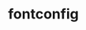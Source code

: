 ---
title: "fontconfig"
layout: cache
categories: [package, develop]
meta: {"compilers": ["gcc@=10.5.0", "gcc@=11.1.0", "gcc@=11.4.0", "gcc@=13.3.0", "oneapi@=2024.2.1"], "num_specs": 38, "num_specs_by_stack": {"data-vis-sdk": 7, "developer-tools-aarch64-linux-gnu": 4, "developer-tools-x86_64_v3-linux-gnu": 4, "e4s": 7, "e4s-oneapi": 6, "hep": 7, "root": 38}, "oss": ["centos7", "rhel8", "ubuntu20.04", "ubuntu22.04"], "platforms": ["linux"], "stacks": ["data-vis-sdk", "developer-tools-aarch64-linux-gnu", "developer-tools-x86_64_v3-linux-gnu", "e4s", "e4s-oneapi", "hep", "root"], "targets": ["aarch64", "x86_64_v3"], "versions": ["2.15.0"]}
spec_details: [{"compiler": "gcc@=11.4.0", "hash": "2knhjx7zila3ashoes6l42jhjweeiw44", "os": "ubuntu22.04", "platform": "linux", "size": "-", "stacks": ["e4s", "root"], "target": "x86_64_v3", "variants": ["build_system=autotools", "~pic"], "versions": ["2.15.0"]}, {"compiler": "oneapi@=2024.2.1", "hash": "4bnvnigy7qm3au2e2ryvnmiqd4c7mc4q", "os": "ubuntu22.04", "platform": "linux", "size": "-", "stacks": ["e4s-oneapi", "root"], "target": "x86_64_v3", "variants": ["build_system=autotools", "~pic"], "versions": ["2.15.0"]}, {"compiler": "gcc@=10.5.0", "hash": "4qo7nvy3txsvxktewfqp625al77vzfpz", "os": "centos7", "platform": "linux", "size": "-", "stacks": ["developer-tools-x86_64_v3-linux-gnu", "root"], "target": "x86_64_v3", "variants": ["build_system=autotools", "~pic"], "versions": ["2.15.0"]}, {"compiler": "gcc@=11.4.0", "hash": "6g2imut5wmtoiyawwz3y4pt5ftv7igbe", "os": "ubuntu22.04", "platform": "linux", "size": "-", "stacks": ["e4s", "root"], "target": "x86_64_v3", "variants": ["build_system=autotools", "~pic"], "versions": ["2.15.0"]}, {"compiler": "gcc@=11.4.0", "hash": "7b4nlbyhx56nme3df4ho473arch7kzog", "os": "ubuntu22.04", "platform": "linux", "size": "-", "stacks": ["hep", "root"], "target": "x86_64_v3", "variants": ["build_system=autotools", "~pic"], "versions": ["2.15.0"]}, {"compiler": "gcc@=11.1.0", "hash": "7jvzj6b4codjvdl6xpwqrnkek55f7tyw", "os": "ubuntu20.04", "platform": "linux", "size": "-", "stacks": ["data-vis-sdk", "root"], "target": "x86_64_v3", "variants": ["build_system=autotools", "~pic"], "versions": ["2.15.0"]}, {"compiler": "gcc@=11.4.0", "hash": "7ptejepajayfloj7765wjvimcha2qrsm", "os": "ubuntu22.04", "platform": "linux", "size": "-", "stacks": ["hep", "root"], "target": "x86_64_v3", "variants": ["build_system=autotools", "~pic"], "versions": ["2.15.0"]}, {"compiler": "gcc@=13.3.0", "hash": "7wu4oszlvlvetnc6loxdqj44olgddy4b", "os": "rhel8", "platform": "linux", "size": "-", "stacks": ["developer-tools-aarch64-linux-gnu", "root"], "target": "aarch64", "variants": ["build_system=autotools", "~pic"], "versions": ["2.15.0"]}, {"compiler": "oneapi@=2024.2.1", "hash": "buiudg6odrhekoe4gvhfrthvonexfebg", "os": "ubuntu22.04", "platform": "linux", "size": "-", "stacks": ["e4s-oneapi", "root"], "target": "x86_64_v3", "variants": ["build_system=autotools", "~pic"], "versions": ["2.15.0"]}, {"compiler": "gcc@=11.1.0", "hash": "dnjrbptrv6fp2756yugrm7r7lxprtpn5", "os": "ubuntu20.04", "platform": "linux", "size": "-", "stacks": ["data-vis-sdk", "root"], "target": "x86_64_v3", "variants": ["build_system=autotools", "~pic"], "versions": ["2.15.0"]}, {"compiler": "gcc@=11.4.0", "hash": "ds5c2tric7zzpp2btp6baaqn5hkovmks", "os": "ubuntu22.04", "platform": "linux", "size": "-", "stacks": ["e4s", "root"], "target": "x86_64_v3", "variants": ["build_system=autotools", "~pic"], "versions": ["2.15.0"]}, {"compiler": "gcc@=11.4.0", "hash": "f6p6te2qrotuyod2qnxsbgwqcy2lgol6", "os": "ubuntu22.04", "platform": "linux", "size": "-", "stacks": ["hep", "root"], "target": "x86_64_v3", "variants": ["build_system=autotools", "~pic"], "versions": ["2.15.0"]}, {"compiler": "gcc@=11.1.0", "hash": "f7ydi26s6s674fsquzad4e2rb7majvxo", "os": "ubuntu20.04", "platform": "linux", "size": "-", "stacks": ["data-vis-sdk", "root"], "target": "x86_64_v3", "variants": ["build_system=autotools", "~pic"], "versions": ["2.15.0"]}, {"compiler": "gcc@=13.3.0", "hash": "gtqceuddinvk3p55kyu7dmyvx6ppndi3", "os": "rhel8", "platform": "linux", "size": "-", "stacks": ["developer-tools-aarch64-linux-gnu", "root"], "target": "aarch64", "variants": ["build_system=autotools", "~pic"], "versions": ["2.15.0"]}, {"compiler": "gcc@=13.3.0", "hash": "h5qd7wq2jrrcguktpxywwznb53xvatii", "os": "rhel8", "platform": "linux", "size": "-", "stacks": ["developer-tools-aarch64-linux-gnu", "root"], "target": "aarch64", "variants": ["build_system=autotools", "~pic"], "versions": ["2.15.0"]}, {"compiler": "gcc@=11.1.0", "hash": "hrnjmmphh43wewduemqqkymhs2ehugme", "os": "ubuntu20.04", "platform": "linux", "size": "-", "stacks": ["data-vis-sdk", "root"], "target": "x86_64_v3", "variants": ["build_system=autotools", "~pic"], "versions": ["2.15.0"]}, {"compiler": "gcc@=13.3.0", "hash": "idodlgourww66shu6uhrdbbqlfgcfb6i", "os": "rhel8", "platform": "linux", "size": "-", "stacks": ["developer-tools-aarch64-linux-gnu", "root"], "target": "aarch64", "variants": ["build_system=autotools", "~pic"], "versions": ["2.15.0"]}, {"compiler": "gcc@=13.3.0", "hash": "j36ng7chlmdcapfhpfpfmbuicnxhrna5", "os": "rhel8", "platform": "linux", "size": "-", "stacks": ["root"], "target": "aarch64", "variants": ["build_system=autotools", "~pic"], "versions": ["2.15.0"]}, {"compiler": "oneapi@=2024.2.1", "hash": "kgyewd5yeiw4oehvpa3qfenwbiz2ep6v", "os": "ubuntu22.04", "platform": "linux", "size": "-", "stacks": ["e4s-oneapi", "root"], "target": "x86_64_v3", "variants": ["build_system=autotools", "~pic"], "versions": ["2.15.0"]}, {"compiler": "gcc@=11.4.0", "hash": "li7fggnwsz5zsfm3j62rkusdq2sk7jbr", "os": "ubuntu22.04", "platform": "linux", "size": "-", "stacks": ["e4s", "root"], "target": "x86_64_v3", "variants": ["build_system=autotools", "~pic"], "versions": ["2.15.0"]}, {"compiler": "gcc@=10.5.0", "hash": "lur7vrfa7zuccjij7nu5lr6zhisyyym3", "os": "centos7", "platform": "linux", "size": "-", "stacks": ["developer-tools-x86_64_v3-linux-gnu", "root"], "target": "x86_64_v3", "variants": ["build_system=autotools", "~pic"], "versions": ["2.15.0"]}, {"compiler": "gcc@=11.4.0", "hash": "mbwulf64xnmkg2l2oxv7i5tlhrfico5v", "os": "ubuntu22.04", "platform": "linux", "size": "-", "stacks": ["e4s", "root"], "target": "x86_64_v3", "variants": ["build_system=autotools", "~pic"], "versions": ["2.15.0"]}, {"compiler": "gcc@=10.5.0", "hash": "ncfqp7myuuy6kw6272utjdnt4qz7s5th", "os": "centos7", "platform": "linux", "size": "-", "stacks": ["developer-tools-x86_64_v3-linux-gnu", "root"], "target": "x86_64_v3", "variants": ["build_system=autotools", "~pic"], "versions": ["2.15.0"]}, {"compiler": "gcc@=10.5.0", "hash": "niwlpvngpwzsdaxw75w25oe5dnfrp4md", "os": "centos7", "platform": "linux", "size": "-", "stacks": ["developer-tools-x86_64_v3-linux-gnu", "root"], "target": "x86_64_v3", "variants": ["build_system=autotools", "~pic"], "versions": ["2.15.0"]}, {"compiler": "gcc@=11.1.0", "hash": "nohl7q5z5c63rtguo43vdflu34b76lv2", "os": "ubuntu20.04", "platform": "linux", "size": "-", "stacks": ["data-vis-sdk", "root"], "target": "x86_64_v3", "variants": ["build_system=autotools", "~pic"], "versions": ["2.15.0"]}, {"compiler": "gcc@=11.4.0", "hash": "nxno3yl5dsrytkzv7zdemfykjlz35kez", "os": "ubuntu22.04", "platform": "linux", "size": "-", "stacks": ["e4s", "root"], "target": "x86_64_v3", "variants": ["build_system=autotools", "~pic"], "versions": ["2.15.0"]}, {"compiler": "gcc@=11.4.0", "hash": "qprpp4vmyoloea2h5tu43mumdasilamc", "os": "ubuntu22.04", "platform": "linux", "size": "-", "stacks": ["hep", "root"], "target": "x86_64_v3", "variants": ["build_system=autotools", "~pic"], "versions": ["2.15.0"]}, {"compiler": "oneapi@=2024.2.1", "hash": "rsz6fvt66fskzefw67ffmosdmnlvorkh", "os": "ubuntu22.04", "platform": "linux", "size": "-", "stacks": ["root"], "target": "x86_64_v3", "variants": ["build_system=autotools", "~pic"], "versions": ["2.15.0"]}, {"compiler": "gcc@=11.4.0", "hash": "slndq7wivbqtelh7ix7s4pult7v2lq7l", "os": "ubuntu22.04", "platform": "linux", "size": "-", "stacks": ["hep", "root"], "target": "x86_64_v3", "variants": ["build_system=autotools", "~pic"], "versions": ["2.15.0"]}, {"compiler": "oneapi@=2024.2.1", "hash": "thdvedrph5v2tabveqp6odpwbyikzxrw", "os": "ubuntu22.04", "platform": "linux", "size": "-", "stacks": ["e4s-oneapi", "root"], "target": "x86_64_v3", "variants": ["build_system=autotools", "~pic"], "versions": ["2.15.0"]}, {"compiler": "oneapi@=2024.2.1", "hash": "w6e6m36zivzgttteuyergtsd3yofm5xp", "os": "ubuntu22.04", "platform": "linux", "size": "-", "stacks": ["e4s-oneapi", "root"], "target": "x86_64_v3", "variants": ["build_system=autotools", "~pic"], "versions": ["2.15.0"]}, {"compiler": "gcc@=11.4.0", "hash": "woptt4iyxnfky7h4a5kumkclzc7ldey3", "os": "ubuntu22.04", "platform": "linux", "size": "-", "stacks": ["hep", "root"], "target": "x86_64_v3", "variants": ["build_system=autotools", "~pic"], "versions": ["2.15.0"]}, {"compiler": "gcc@=11.4.0", "hash": "yhmucvf2za3imssfym3kmd32rfpevgkj", "os": "ubuntu22.04", "platform": "linux", "size": "-", "stacks": ["hep", "root"], "target": "x86_64_v3", "variants": ["build_system=autotools", "~pic"], "versions": ["2.15.0"]}, {"compiler": "oneapi@=2024.2.1", "hash": "yjtm7arycmhxqpjcaxr3do6h7jc6pzkq", "os": "ubuntu22.04", "platform": "linux", "size": "-", "stacks": ["e4s-oneapi", "root"], "target": "x86_64_v3", "variants": ["build_system=autotools", "~pic"], "versions": ["2.15.0"]}, {"compiler": "gcc@=11.1.0", "hash": "z76i6ucezsd2uke6wxrcq627omn3rkni", "os": "ubuntu20.04", "platform": "linux", "size": "-", "stacks": ["data-vis-sdk", "root"], "target": "x86_64_v3", "variants": ["build_system=autotools", "~pic"], "versions": ["2.15.0"]}, {"compiler": "gcc@=10.5.0", "hash": "zey2v44xi4encmdcjbjf5ncvlgrali5c", "os": "centos7", "platform": "linux", "size": "-", "stacks": ["root"], "target": "x86_64_v3", "variants": ["build_system=autotools", "~pic"], "versions": ["2.15.0"]}, {"compiler": "gcc@=11.1.0", "hash": "zovlmgniranzmommhjwju32brjholq2f", "os": "ubuntu20.04", "platform": "linux", "size": "-", "stacks": ["data-vis-sdk", "root"], "target": "x86_64_v3", "variants": ["build_system=autotools", "~pic"], "versions": ["2.15.0"]}, {"compiler": "gcc@=11.4.0", "hash": "zqzzqscj7jo32exdn4uxevxacnirw44q", "os": "ubuntu22.04", "platform": "linux", "size": "-", "stacks": ["e4s", "root"], "target": "x86_64_v3", "variants": ["build_system=autotools", "~pic"], "versions": ["2.15.0"]}]
---